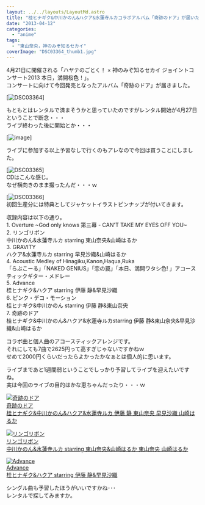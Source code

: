 ```yaml
---
layout: ../../layouts/LayoutMd.astro
title: "桂ヒナギク&中川かのん&ハクア&水蓮寺ルカコラボアルバム「奇跡のドア」が届いた！"
date: "2013-04-12"
categories: 
  - "anime"
tags: 
  - "東山奈央，神のみぞ知るセカイ"
coverImage: "DSC03364_thumb1.jpg"
---
```


4月21日に開催される「ハヤテのごとく！ × 神のみぞ知るセカイ ジョイントコンサート2013 本日，満開桜色！」。  
コンサートに向けて今回発売となったアルバム「奇跡のドア」が届きました。

[![DSC03364](/archive/images/DSC03364_thumb.jpg "DSC03364")]

もともとはレンタルで済まそうかと思っていたのですがレンタル開始が4月27日ということで断念・・・  
ライブ終わった後に開始とか・・・

[![image](/archive/images/image_thumb14.png "image")]

ライブに参加する以上予習なしで行くのもアレなので今回は買うことにしました。

[![DSC03365](/archive/images/DSC03365_thumb.jpg "DSC03365")]  
CDはこんな感じ。  
なぜ横向きのまま撮ったんだ・・・ｗ

[![DSC03366](/archive/images/DSC03366_thumb.jpg "DSC03366")]  
初回生産分には特典としてジャケットイラストピンナップが付いてきます。

収録内容は以下の通り。  
1\. Overture ~God only knows 第三幕 - CAN'T TAKE MY EYES OFF YOU~  
2\. リンゴリボン  
中川かのん&水蓮寺ルカ starring 東山奈央&山崎はるか  
3\. GRAVITY  
ハクア&水蓮寺ルカ starring 早見沙織&山崎はるか  
4\. Acoustic Medley of Hinagiku,Kanon,Haqua,Ruka  
「らぶこーる」「NAKED GENIUS」「恋の罠」「本日、満開ワタシ色! 」アコースティックギター・メドレー  
5\. Advance  
桂ヒナギク&ハクア starring 伊藤 静&早見沙織  
6\. ピンク・デコ・モーション  
桂ヒナギク&中川かのん starring 伊藤 静&東山奈央  
7\. 奇跡のドア  
桂ヒナギク&中川かのん&ハクア&水蓮寺ルカstarring 伊藤 静&東山奈央&早見沙織&山崎はるか

コラボ曲と個人曲のアコースティックアレンジです。  
それにしても7曲で2625円って高すぎじゃないですかねｗ  
せめて2000円くらいだったらよかったかなぁとは個人的に思います。

ライブまであと1週間弱ということでしっかり予習してライブを迎えたいですね。  
実は今回のライブの目的はかな恵ちゃんだったり・・・ｗ

[![奇跡のドア](/archive/images/41caQ916YQL._SL160_.jpg)  
奇跡のドア  
桂ヒナギク&中川かのん&ハクア&水蓮寺ルカ 伊藤 静 東山奈央 早見沙織 山崎はるか](https://www.amazon.co.jp/exec/obidos/ASIN/B00ATVUBNQ/mizuka123-22/ref=nosim)

[![リンゴリボン](/archive/images/516pXuk%2BlzL._SL160_.jpg)  
リンゴリボン  
中川かのん&水蓮寺ルカ starring 東山奈央&山崎はるか 東山奈央 山崎はるか](https://www.amazon.co.jp/exec/obidos/ASIN/B009ZMQD50/mizuka123-22/ref=nosim)

[![Advance](/archive/images/51DlFKXWriL._SL160_.jpg)  
Advance  
桂ヒナギク&ハクア starring 伊藤 静&早見沙織](https://www.amazon.co.jp/exec/obidos/ASIN/B00A34QMBY/mizuka123-22/ref=nosim)

シングル曲も予習したほうがいいですかね･･･  
レンタルで探してみますか。
